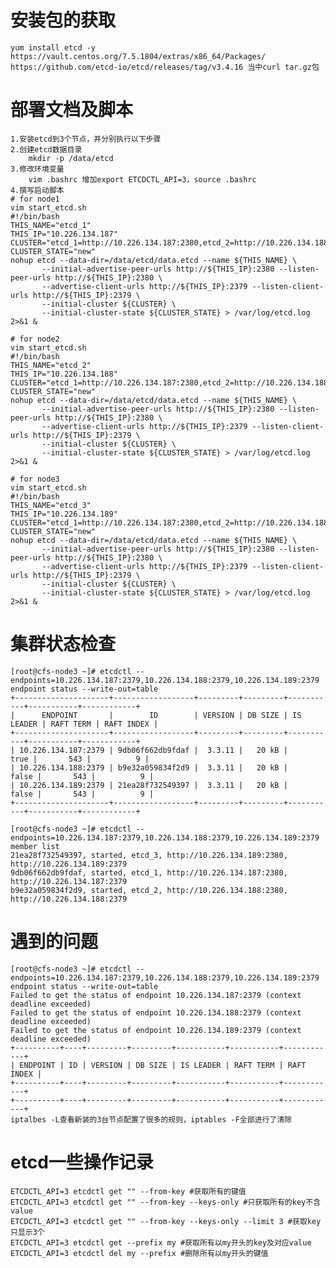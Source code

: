 # 安装包的获取
    yum install etcd -y
    https://vault.centos.org/7.5.1804/extras/x86_64/Packages/
    https://github.com/etcd-io/etcd/releases/tag/v3.4.16 当中curl tar.gz包
    
# 部署文档及脚本
    1.安装etcd到3个节点，并分别执行以下步骤
    2.创建etcd数据目录
        mkdir -p /data/etcd
    3.修改环境变量
        vim .bashrc 增加export ETCDCTL_API=3，source .bashrc
    4.撰写启动脚本
    # for node1
    vim start_etcd.sh
    #!/bin/bash
    THIS_NAME="etcd_1"
    THIS_IP="10.226.134.187"
    CLUSTER="etcd_1=http://10.226.134.187:2380,etcd_2=http://10.226.134.188:2380,etcd_3=http://10.226.134.189:2380"
    CLUSTER_STATE="new"
    nohup etcd --data-dir=/data/etcd/data.etcd --name ${THIS_NAME} \
           --initial-advertise-peer-urls http://${THIS_IP}:2380 --listen-peer-urls http://${THIS_IP}:2380 \
           --advertise-client-urls http://${THIS_IP}:2379 --listen-client-urls http://${THIS_IP}:2379 \
           --initial-cluster ${CLUSTER} \
           --initial-cluster-state ${CLUSTER_STATE} > /var/log/etcd.log 2>&1 &
        
    # for node2
    vim start_etcd.sh
    #!/bin/bash
    THIS_NAME="etcd_2"
    THIS_IP="10.226.134.188"
    CLUSTER="etcd_1=http://10.226.134.187:2380,etcd_2=http://10.226.134.188:2380,etcd_3=http://10.226.134.189:2380"
    CLUSTER_STATE="new"
    nohup etcd --data-dir=/data/etcd/data.etcd --name ${THIS_NAME} \
           --initial-advertise-peer-urls http://${THIS_IP}:2380 --listen-peer-urls http://${THIS_IP}:2380 \
           --advertise-client-urls http://${THIS_IP}:2379 --listen-client-urls http://${THIS_IP}:2379 \
           --initial-cluster ${CLUSTER} \
           --initial-cluster-state ${CLUSTER_STATE} > /var/log/etcd.log 2>&1 &

    # for node3
    vim start_etcd.sh
    #!/bin/bash
    THIS_NAME="etcd_3"
    THIS_IP="10.226.134.189"
    CLUSTER="etcd_1=http://10.226.134.187:2380,etcd_2=http://10.226.134.188:2380,etcd_3=http://10.226.134.189:2380"
    CLUSTER_STATE="new"
    nohup etcd --data-dir=/data/etcd/data.etcd --name ${THIS_NAME} \
           --initial-advertise-peer-urls http://${THIS_IP}:2380 --listen-peer-urls http://${THIS_IP}:2380 \
           --advertise-client-urls http://${THIS_IP}:2379 --listen-client-urls http://${THIS_IP}:2379 \
           --initial-cluster ${CLUSTER} \
           --initial-cluster-state ${CLUSTER_STATE} > /var/log/etcd.log 2>&1 &
           
# 集群状态检查
    [root@cfs-node3 ~]# etcdctl --endpoints=10.226.134.187:2379,10.226.134.188:2379,10.226.134.189:2379 endpoint status --write-out=table
    +---------------------+------------------+---------+---------+-----------+-----------+------------+
    |      ENDPOINT       |        ID        | VERSION | DB SIZE | IS LEADER | RAFT TERM | RAFT INDEX |
    +---------------------+------------------+---------+---------+-----------+-----------+------------+
    | 10.226.134.187:2379 | 9db06f662db9fdaf |  3.3.11 |   20 kB |      true |       543 |          9 |
    | 10.226.134.188:2379 | b9e32a059834f2d9 |  3.3.11 |   20 kB |     false |       543 |          9 |
    | 10.226.134.189:2379 | 21ea28f732549397 |  3.3.11 |   20 kB |     false |       543 |          9 |
    +---------------------+------------------+---------+---------+-----------+-----------+------------+
    
    [root@cfs-node3 ~]# etcdctl --endpoints=10.226.134.187:2379,10.226.134.188:2379,10.226.134.189:2379 member list
    21ea28f732549397, started, etcd_3, http://10.226.134.189:2380, http://10.226.134.189:2379
    9db06f662db9fdaf, started, etcd_1, http://10.226.134.187:2380, http://10.226.134.187:2379
    b9e32a059834f2d9, started, etcd_2, http://10.226.134.188:2380, http://10.226.134.188:2379
     
# 遇到的问题
    [root@cfs-node3 ~]# etcdctl --endpoints=10.226.134.187:2379,10.226.134.188:2379,10.226.134.189:2379 endpoint status --write-out=table
    Failed to get the status of endpoint 10.226.134.187:2379 (context deadline exceeded)
    Failed to get the status of endpoint 10.226.134.188:2379 (context deadline exceeded)
    Failed to get the status of endpoint 10.226.134.189:2379 (context deadline exceeded)
    +----------+----+---------+---------+-----------+-----------+------------+
    | ENDPOINT | ID | VERSION | DB SIZE | IS LEADER | RAFT TERM | RAFT INDEX |
    +----------+----+---------+---------+-----------+-----------+------------+
    +----------+----+---------+---------+-----------+-----------+------------+
    iptalbes -L查看新装的3台节点配置了很多的规则，iptables -F全部进行了清除
    
# etcd一些操作记录
    ETCDCTL_API=3 etcdctl get "" --from-key #获取所有的键值
    ETCDCTL_API=3 etcdctl get "" --from-key --keys-only #只获取所有的key不含value
    ETCDCTL_API=3 etcdctl get "" --from-key --keys-only --limit 3 #获取key只显示3个
    ETCDCTL_API=3 etcdctl get --prefix my #获取所有以my开头的key及对应value
    ETCDCTL_API=3 etcdctl del my --prefix #删除所有以my开头的键值
    